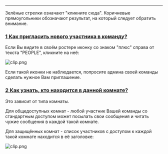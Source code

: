 ***

Зелёные стрелки означают "кликните сюда". Коричневые прямоугольники обозначают результат, на который следует обратить внимание.

### <a href="#how-to-invite-a-new-team-member" name="how-to-invite-a-new-team-member">1 Как пригласить нового участника в команду?</a>

Если Вы видите в своём ростере иконку со знаком "плюс" справа от текста "PEOPLE", кликните на неё:

![clip.png](https://in.kato.im/7b1eee73282f984240111994385c1398712897c69eb1ab43b52f4418dfdace74/clip.png)

Если такой иконки не наблюдается, попросите админа своей команды сделать нужное Вам приглашение.

### <a href="#how-do-I-see-who-is-in-a-room" name="how-do-I-see-who-is-in-a-room">2 Как узнать, кто находится в данной комнате?</a>

Это зависит от типа комнаты. 

Для общедоступных комнат - любой участник Вашей команды со стандартным доступом может посылать свои сообщения и читать чужие сообщения в каждой такой комнате. 

Для защищённых комнат - список участников с доступом к каждой такой комнате находится в её заголовке: 

![clip.png](https://in.kato.im/43253d911fb518a4303f7dfffdcb2b7d9c7f6d583e6471a05206d84ef3bed816/clip.png)
